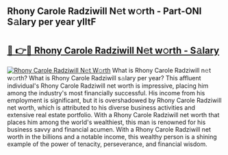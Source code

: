 ## Rhony Carole Radziwill N𝚎t w𝚘rth - Part-ONI S𝚊lary per year ylItF

# <h2><a href="http://gc1nve.nevu.top/?p=Rhony+Carole+Radziwill">🔗 👉🔴 Rhony Carole Radziwill N𝚎t w𝚘rth - S𝚊lary</a></h2>

[![Rhony Carole Radziwill N𝚎t W𝚘rth](https://i.imgur.com/Oavwk0R.jpeg)](http://gc1nve.nevu.top/?p=Rhony+Carole+Radziwill)
What is Rhony Carole Radziwill n𝚎t w𝚘rth? What is Rhony Carole Radziwill s𝚊lary per year?
This affluent individual's Rhony Carole Radziwill net worth is impressive, placing him among the industry's most financially successful. His income from his employment is significant, but it is overshadowed by Rhony Carole Radziwill net worth, which is attributed to his diverse business activities and extensive real estate portfolio. With a Rhony Carole Radziwill net worth that places him among the world's wealthiest, this man is renowned for his business savvy and financial acumen. With a Rhony Carole Radziwill net worth in the billions and a notable income, this wealthy person is a shining example of the power of tenacity, perseverance, and financial wisdom.
